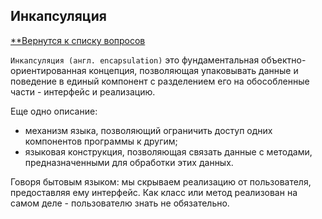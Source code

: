 ## Инкапсуляция

[**Вернутся к списку вопросов](https://github.com/Torlopov-Andrey/hh_interview_ios/blob/master/ios_questions_interview.md)

```Инкапсуляция (англ. encapsulation)```  это фундаментальная объектно-ориентированная концепция, позволяющая упаковывать данные и поведение в единый компонент с разделением его на обособленные части - интерфейс и реализацию.

Еще одно описание:
* механизм языка, позволяющий ограничить доступ одних компонентов программы к другим;
* языковая конструкция, позволяющая связать данные с методами, предназначенными для обработки этих данных.

Говоря бытовым языком: мы скрываем реализацию от пользователя, предоставляя ему интерфейс. Как класс или метод реализован на самом деле - пользователю знать не обязательно.
